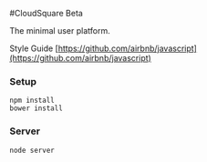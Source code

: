 #CloudSquare Beta

The minimal user platform.

Style Guide [https://github.com/airbnb/javascript](https://github.com/airbnb/javascript)


### Setup

```
npm install
bower install
```


### Server

```
node server
```


